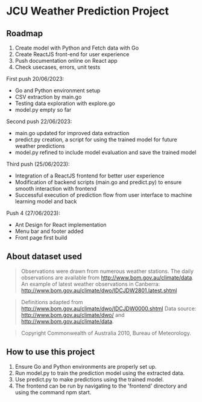# JCU Weather Prediction Project

## Roadmap

1. Create model with Python and Fetch data with Go
2. Create ReactJS front-end for user experience
3. Push documentation online on React app
4. Check usecases, errors, unit tests
   
First push 20/06/2023: 

* Go and Python environment setup
* CSV extraction by main.go
* Testing data exploration with explore.go
* model.py empty so far

Second push 22/06/2023:

* main.go updated for improved data extraction
* predict.py creation, a script for using the trained model for future weather predictions
* model.py refined to include model evaluation and save the trained model

Third push (25/06/2023):

* Integration of a ReactJS frontend for better user experience
* Modification of backend scripts (main.go and predict.py) to ensure smooth interaction with frontend
* Successful execution of prediction flow from user interface to machine learning model and back

Push 4 (27/06/2023):

* Ant Design for React implementation
* Menu bar and footer added
* Front page first build

## About dataset used

> Observations were drawn from numerous weather stations. The daily observations are available from http://www.bom.gov.au/climate/data.
> An example of latest weather observations in Canberra: http://www.bom.gov.au/climate/dwo/IDCJDW2801.latest.shtml

> Definitions adapted from http://www.bom.gov.au/climate/dwo/IDCJDW0000.shtml
> Data source: http://www.bom.gov.au/climate/dwo/ and http://www.bom.gov.au/climate/data.

> Copyright Commonwealth of Australia 2010, Bureau of Meteorology.

## How to use this project

1. Ensure Go and Python environments are properly set up.
2. Run model.py to train the prediction model using the extracted data.
3. Use predict.py to make predictions using the trained model.
4. The frontend can be run by navigating to the 'frontend' directory and using the command npm start.


